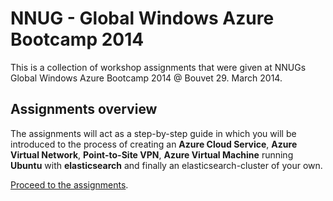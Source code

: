 NNUG - Global Windows Azure Bootcamp 2014
=========================================

This is a collection of workshop assignments that were given at NNUGs Global Windows Azure Bootcamp 2014 @ Bouvet 29. March 2014.

## Assignments overview

The assignments will act as a step-by-step guide in which you will be introduced to the process of creating an **Azure Cloud Service**, **Azure Virtual Network**, **Point-to-Site VPN**, **Azure Virtual Machine** running **Ubuntu** with **elasticsearch** and finally an elasticsearch-cluster of your own.

[Proceed to the assignments](https://github.com/HenrikWM/NNUG_GWAB2014/blob/master/FASIT.md).


